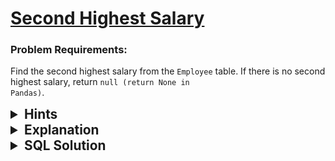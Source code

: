 # [Second Highest Salary](https://leetcode.com/problems/second-highest-salary/description/?envType=study-plan-v2&envId=top-sql-50)

### Problem Requirements:

Find the second highest salary from the <code>Employee</code> table. If there is no second highest salary, return <code>null (return None in Pandas)</code>.

<details>
<summary style="font-size:1.3rem;"> <strong>Hints</strong> </summary>

<details>
      <summary>Hint#1</summary>
      <p>Think about  subqueries </p>
</details>

<details>
      <summary>Hint#2</summary>
      <p>Think about how would you get the second highest salary without a subquery </p>
</details>

<details>
      <summary>Hint#3</summary>
      <p>The only purpose of the subquery is to handel the idea that the second highest may not exist </p>
</details>

</details>

<details>
<summary style="font-size:1.3rem;"> <strong>Explanation</strong> </summary>

To solve this problem, we need first to find the second highest salary, this is easy we need to sort the salaries in descending order and get the second one. But what if there is no second highest salary? In this case, we need to return <code>null</code>. To solve this problem we can use a subquery to get the second highest salary, and if it doesn't exist, we will get <code>null</code> as a result.

</details>

<details>
<summary style="font-size:1.3rem"><strong> SQL Solution</strong> </summary>

```sql

select
(select distinct Salary
from Employee order by salary desc
limit 1 offset 1)
as SecondHighestSalary;


```

</details>
